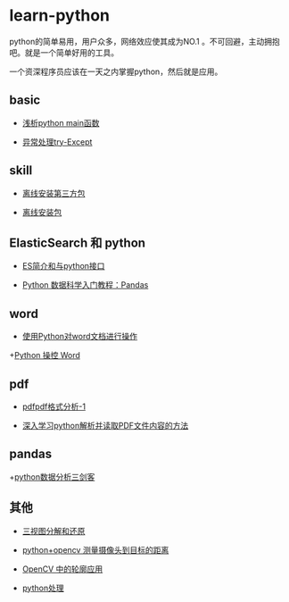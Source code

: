 # learn-python

python的简单易用，用户众多，网络效应使其成为NO.1 。不可回避，主动拥抱吧。就是一个简单好用的工具。

一个资深程序员应该在一天之内掌握python，然后就是应用。

## basic

+ [浅析python main函数](https://www.cnblogs.com/keguo/p/9760361.html)

+ [异常处理try-Except](https://www.jb51.net/article/157474.htm)

## skill

+ [离线安装第三方包](https://blog.csdn.net/topswim/article/details/79236888)

+ [离线安装包](https://www.cnblogs.com/wangshuyi/p/9313797.html)

## ElasticSearch 和 python

+ [ES简介和与python接口](https://cuiqingcai.com/6214.html)

+ [Python 数据科学入门教程：Pandas](https://www.jianshu.com/p/d9774cf1fea5)

## word

+ [使用Python对word文档进行操作](https://blog.csdn.net/wcg541/article/details/100999756)

+[Python 操控 Word](https://www.jianshu.com/p/4af54a9b3576)

## pdf

+ [pdfpdf格式分析-1](https://blog.csdn.net/steve_cui/article/details/81910632)

+ [深入学习python解析并读取PDF文件内容的方法](https://www.cnblogs.com/wj-1314/p/9429816.html)

## pandas

+[python数据分析三剑客](https://www.cnblogs.com/peng104/p/10398490.html)

## 其他

+ [三视图分解和还原](https://www.xuexicn.com/archives/4197)

+ [python+opencv 测量摄像头到目标的距离](https://cloud.tencent.com/developer/news/4368)

+ [OpenCV 中的轮廓应用](https://zhuanlan.zhihu.com/p/77783347)

+ [python处理](https://www.yuanrenxue.com/tricks/python-process-pdf.html)

